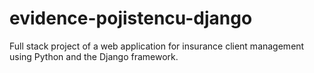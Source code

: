 # evidence-pojistencu-django
Full stack project of a web application for insurance client management using Python and the Django framework.

